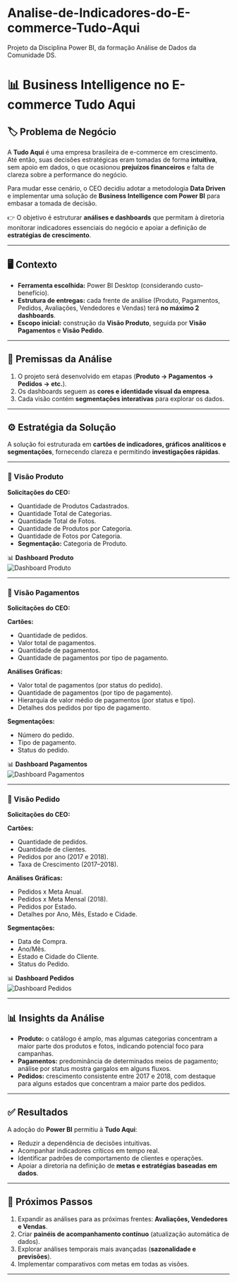 # Analise-de-Indicadores-do-E-commerce-Tudo-Aqui
Projeto da Disciplina Power BI, da formação Análise de Dados da Comunidade DS.

# 📊 Business Intelligence no E-commerce **Tudo Aqui**

## 🏷️ Problema de Negócio
A **Tudo Aqui** é uma empresa brasileira de e-commerce em crescimento.  
Até então, suas decisões estratégicas eram tomadas de forma **intuitiva**, sem apoio em dados, o que ocasionou **prejuízos financeiros** e falta de clareza sobre a performance do negócio.  

Para mudar esse cenário, o CEO decidiu adotar a metodologia **Data Driven** e implementar uma solução de **Business Intelligence com Power BI** para embasar a tomada de decisão.  

👉 O objetivo é estruturar **análises e dashboards** que permitam à diretoria monitorar indicadores essenciais do negócio e apoiar a definição de **estratégias de crescimento**.  

---

## 🖥️ Contexto
- **Ferramenta escolhida:** Power BI Desktop (considerando custo-benefício).  
- **Estrutura de entregas:** cada frente de análise (Produto, Pagamentos, Pedidos, Avaliações, Vendedores e Vendas) terá **no máximo 2 dashboards**.  
- **Escopo inicial:** construção da **Visão Produto**, seguida por **Visão Pagamentos** e **Visão Pedido**.  

---

## 📌 Premissas da Análise
1. O projeto será desenvolvido em etapas (**Produto → Pagamentos → Pedidos → etc.**).  
2. Os dashboards seguem as **cores e identidade visual da empresa**.  
3. Cada visão contém **segmentações interativas** para explorar os dados.  

---

## ⚙️ Estratégia da Solução
A solução foi estruturada em **cartões de indicadores, gráficos analíticos e segmentações**, fornecendo clareza e permitindo **investigações rápidas**.  

---

### 🔹 Visão Produto
**Solicitações do CEO:**
- Quantidade de Produtos Cadastrados.  
- Quantidade Total de Categorias.  
- Quantidade Total de Fotos.  
- Quantidade de Produtos por Categoria.  
- Quantidade de Fotos por Categoria.  
- **Segmentação:** Categoria de Produto.  

📊 **Dashboard Produto**  
![Dashboard Produto](img/dashboard-produto.png)  

---

### 🔹 Visão Pagamentos
**Solicitações do CEO:**

**Cartões:**
- Quantidade de pedidos.  
- Valor total de pagamentos.  
- Quantidade de pagamentos.  
- Quantidade de pagamentos por tipo de pagamento.  

**Análises Gráficas:**
- Valor total de pagamentos (por status do pedido).  
- Quantidade de pagamentos (por tipo de pagamento).  
- Hierarquia de valor médio de pagamentos (por status e tipo).  
- Detalhes dos pedidos por tipo de pagamento.  

**Segmentações:**
- Número do pedido.  
- Tipo de pagamento.  
- Status do pedido.  

📊 **Dashboard Pagamentos**  
![Dashboard Pagamentos](img/dashboard-pagamentos.png)  

---

### 🔹 Visão Pedido
**Solicitações do CEO:**

**Cartões:**
- Quantidade de pedidos.  
- Quantidade de clientes.  
- Pedidos por ano (2017 e 2018).  
- Taxa de Crescimento (2017–2018).  

**Análises Gráficas:**
- Pedidos x Meta Anual.  
- Pedidos x Meta Mensal (2018).  
- Pedidos por Estado.  
- Detalhes por Ano, Mês, Estado e Cidade.  

**Segmentações:**
- Data de Compra.  
- Ano/Mês.  
- Estado e Cidade do Cliente.  
- Status do Pedido.  

📊 **Dashboard Pedidos**  
![Dashboard Pedidos](img/dashboard-pedidos.png)  

---

## 📊 Insights da Análise
- **Produto:** o catálogo é amplo, mas algumas categorias concentram a maior parte dos produtos e fotos, indicando potencial foco para campanhas.  
- **Pagamentos:** predominância de determinados meios de pagamento; análise por status mostra gargalos em alguns fluxos.  
- **Pedidos:** crescimento consistente entre 2017 e 2018, com destaque para alguns estados que concentram a maior parte dos pedidos.  

---

## ✅ Resultados
A adoção do **Power BI** permitiu à **Tudo Aqui**:  
- Reduzir a dependência de decisões intuitivas.  
- Acompanhar indicadores críticos em tempo real.  
- Identificar padrões de comportamento de clientes e operações.  
- Apoiar a diretoria na definição de **metas e estratégias baseadas em dados**.  

---

## 🚀 Próximos Passos
1. Expandir as análises para as próximas frentes: **Avaliações, Vendedores e Vendas**.  
2. Criar **painéis de acompanhamento contínuo** (atualização automática de dados).  
3. Explorar análises temporais mais avançadas (**sazonalidade e previsões**).  
4. Implementar comparativos com metas em todas as visões.  

---
